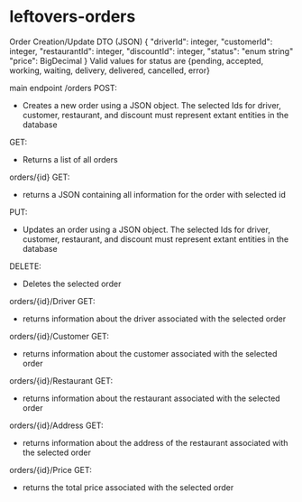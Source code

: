 # leftovers-orders

Order Creation/Update DTO (JSON)
{
    "driverId": integer,
    "customerId": integer,
    "restaurantId": integer,
    "discountId": integer,
    "status": "enum string"
    "price": BigDecimal
}
Valid values for status are {pending, accepted, working, waiting, delivery, delivered, cancelled, error}

main endpoint /orders
POST:
- Creates a new order using a JSON object. The selected Ids for driver, customer, restaurant, and discount must represent extant entities in the database

GET:
- Returns a list of all orders
 
orders/{id}
GET:
- returns a JSON containing all information for the order with selected id

PUT:
- Updates an order using a JSON object. The selected Ids for driver, customer, restaurant, and discount must represent extant entities in the database

DELETE:
- Deletes the selected order

orders/{id}/Driver
GET:
- returns information about the driver associated with the selected order

orders/{id}/Customer
GET:
- returns information about the customer associated with the selected order

orders/{id}/Restaurant
GET:
- returns information about the restaurant associated with the selected order

orders/{id}/Address
GET:
- returns information about the address of the restaurant associated with the selected order
 
orders/{id}/Price
GET:
- returns the total price associated with the selected order

